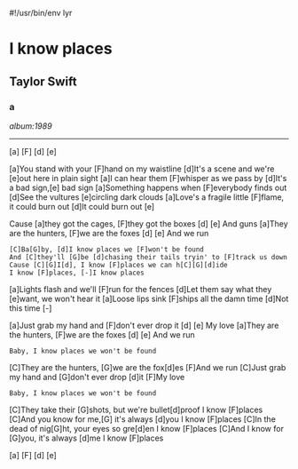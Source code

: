 #!/usr/bin/env lyr
# I know places
## Taylor Swift
### a

*album:1989*

---

[a] [F] [d] [e]

[a]You stand with your [F]hand on my waistline
[d]It's a scene and we're [e]out here in plain sight
[a]I can hear them [F]whisper as we pass by
[d]It's a bad sign,[e] bad sign
[a]Something happens when [F]everybody finds out
[d]See the vultures [e]circling dark clouds
[a]Love's a fragile little [F]flame, it could burn out
[d]It could burn out [e]

Cause [a]they got the cages, [F]they got the boxes [d] [e]
And guns
[a]They are the hunters, [F]we are the foxes [d] [e]
And we run

    [C]Ba[G]by, [d]I know places we [F]won't be found
    And [C]they'll [G]be [d]chasing their tails tryin' to [F]track us down
    Cause [C][G]I[d], I know [F]places we can h[C][G][d]ide
    I know [F]places, [-]I know places

[a]Lights flash and we'll [F]run for the fences
[d]Let them say what they [e]want, we won't hear it
[a]Loose lips sink [F]ships all the damn time
[d]Not this time [-]

[a]Just grab my hand and [F]don't ever drop it [d] [e]
My love
[a]They are the hunters, [F]we are the foxes [d] [e]
And we run

    Baby, I know places we won't be found

[C]They are the hunters, [G]we are the fox[d]es
[F]And we run
[C]Just grab my hand and [G]don't ever drop [d]it
[F]My love

    Baby, I know places we won't be found

[C]They take their [G]shots, but we're bullet[d]proof
I know [F]places
[C]And you know for me,[G] it's always [d]you
I know [F]places
[C]In the dead of nig[G]ht, your eyes so gre[d]en
I know [F]places
[C]And I know for [G]you, it's always [d]me
I know [F]places

[a] [F] [d] [e]